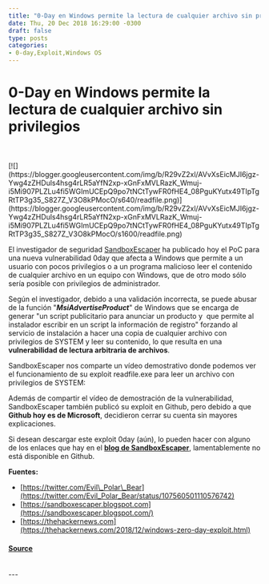 ```yaml
---
title: "0-Day en Windows permite la lectura de cualquier archivo sin privilegios"
date: Thu, 20 Dec 2018 16:29:00 -0300
draft: false
type: posts
categories: 
- 0-day,Exploit,Windows OS
---
```

# 0-Day en Windows permite la lectura de cualquier archivo sin privilegios

<br/>

<br/>
[![](https://blogger.googleusercontent.com/img/b/R29vZ2xl/AVvXsEicMJI6jgz-Ywg4zZHDuls4hsg4rLR5aYfN2xp-xGnFxMVLRazK_Wmuj-i5Mi907PLZLu4fi5WGImUCEpQ9po7tNCtTywFR0fHE4_08PguKYutx49TIpTgRtTP3g35_S827Z_V3O8kPMocO/s640/readfile.png)](https://blogger.googleusercontent.com/img/b/R29vZ2xl/AVvXsEicMJI6jgz-Ywg4zZHDuls4hsg4rLR5aYfN2xp-xGnFxMVLRazK_Wmuj-i5Mi907PLZLu4fi5WGImUCEpQ9po7tNCtTywFR0fHE4_08PguKYutx49TIpTgRtTP3g35_S827Z_V3O8kPMocO/s1600/readfile.png)

  

El investigador de seguridad [SandboxEscaper](https://twitter.com/Evil_Polar_Bear) ha publicado hoy el PoC para una nueva vulnerabilidad 0day que afecta a Windows que permite a un usuario con pocos privilegios o a un programa malicioso leer el contenido de cualquier archivo en un equipo con Windows, que de otro modo sólo sería posible con privilegios de administrador.

  

Según el investigador, debido a una validación incorrecta, se puede abusar de la función "**_MsiAdvertiseProduct_**" de Windows que se encarga de generar "un script publicitario para anunciar un producto y  que permite al instalador escribir en un script la información de registro" forzando al servicio de instalación a hacer una copia de cualquier archivo con privilegios de SYSTEM y leer su contenido, lo que resulta en una **vulnerabilidad de lectura arbitraria de archivos**.

  

SandboxEscaper nos comparte un vídeo demostrativo donde podemos ver el funcionamiento de su exploit readfile.exe para leer un archivo con privilegios de SYSTEM:

  

  

Además de compartir el vídeo de demostración de la vulnerabilidad, SandboxEscaper también publicó su exploit en Github, pero debido a que **Github hoy es de Microsoft**, decidieron cerrar su cuenta sin mayores explicaciones.

  

Si desean descargar este exploit 0day (aún), lo pueden hacer con alguno de los enlaces que hay en el **[blog de SandboxEscaper](https://sandboxescaper.blogspot.com/2018/12/readfile-0day.html)**, lamentablemente no está disponible en Github.

  
  
**Fuentes:**  

-   [https://twitter.com/Evil\_Polar\_Bear](https://twitter.com/Evil_Polar_Bear/status/107560501110576742)
-   [https://sandboxescaper.blogspot.com](https://sandboxescaper.blogspot.com/)
-   [https://thehackernews.com](https://thehackernews.com/2018/12/windows-zero-day-exploit.html)

#### [Source](http://www.blackploit.com/2018/12/0day-en-windows-permite-la-lectura-de.html)

<br/>
---
